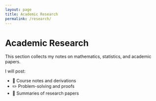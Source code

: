 ```yaml
---
layout: page
title: Academic Research
permalink: /research/
---
```


# Academic Research

This section collects my notes on mathematics, statistics, and academic papers.  

I will post:
- 📘 Course notes and derivations  
- ✏️ Problem-solving and proofs  
- 📄 Summaries of research papers  

